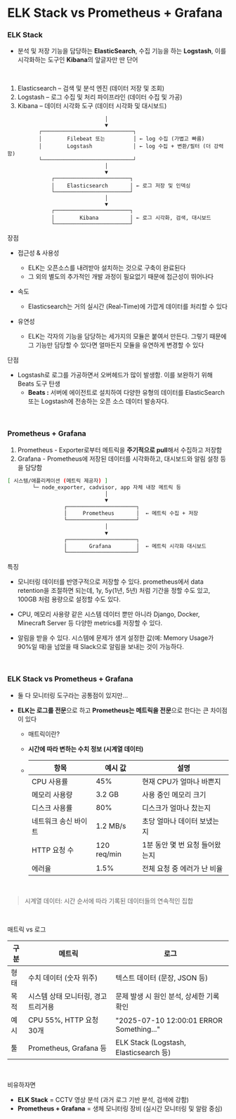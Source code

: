 # ELK Stack vs Prometheus + Grafana

###  ELK Stack

- 분석 및 저장 기능을 담당하는 **ElasticSearch**, 수집 기능을 하는 **Logstash**, 이를 시각화하는 도구인 **Kibana**의 앞글자만 딴 단어

<br>

1. Elasticsearch – 검색 및 분석 엔진 (데이터 저장 및 조회)
2. Logstash – 로그 수집 및 처리 파이프라인 (데이터 수집 및 가공)
3. Kibana – 데이터 시각화 도구 (데이터 시각화 및 대시보드)

```
                               │
                               ▼
          ┌─────────────────────────────┐
          │        Filebeat 또는         │ ← log 수집 (가볍고 빠름)
          │        Logstash             │ ← log 수집 + 변환/필터 (더 강력함)
          └─────────────────────────────┘
                               │
                               ▼
              ┌────────────────────────┐
              │    Elasticsearch       │ ← 로그 저장 및 인덱싱
              └────────────────────────┘
                               │
                               ▼
              ┌────────────────────────┐
              │        Kibana          │ ← 로그 시각화, 검색, 대시보드
              └────────────────────────┘
```

장점

- 접근성 & 사용성
  - ELK는 오픈소스를 내려받아 설치하는 것으로 구축이 완료된다
  - 그 외의 별도의 추가적인 개발 과정이 필요없기 때문에 접근성이 뛰어나다
- 속도
  - Elasticsearch는 거의 실시간 (Real-Time)에 가깝게 데이터를 처리할 수 있다

- 유연성
  - ELK는 각자의 기능을 담당하는 세가지의 모듈은 붙여서 만든다. 그렇기 때문에 그 기능만 담당할 수 있다면 얼마든지 모듈을 유연하게 변경할 수 있다

단점

- Logstash로 로그를 가공하면서 오버헤드가 많이 발생함. 이를 보완하기 위해 Beats 도구  탄생
  - **Beats :** 서버에 에이전트로 설치하여 다양한 유형의 데이터를 ElasticSearch 또는 Logstash에 전송하는 오픈 소스 데이터 발송자다.

<br>

### Prometheus + Grafana

1. Prometheus - Exporter로부터 메트릭을 **주기적으로 pull**해서 수집하고 저장함
2. Grafana - Prometheus에 저장된 데이터를 시각화하고, 대시보드와 알림 설정 등을 담당함

```bash
[ 시스템/애플리케이션 (메트릭 제공자) ]
        └─ node_exporter, cadvisor, app 자체 내장 메트릭 등
                               │
                               ▼
                  ┌──────────────────────┐
                  │     Prometheus       │  ← 메트릭 수집 + 저장
                  └──────────────────────┘
                               │
                               ▼
                  ┌──────────────────────┐
                  │       Grafana        │  ← 메트릭 시각화 대시보드
                  └──────────────────────┘
```

 특징

- 모니터링 데이터를 반영구적으로 저장할 수 있다. prometheus에서 data retention을 조절하면 되는데, 1y, 5y(1년, 5년) 처럼 기간을 정할 수도 있고, 100GB 처럼 용량으로 설정할 수도 있다.

- CPU, 메모리 사용량 같은 시스템 데이터 뿐만 아니라 Django, Docker, Minecraft Server 등 다양한 metrics를 저장할 수 있다.

- 알림을 받을 수 있다. 시스템에 문제가 생겨 설정한 값(예: Memory Usage가 90%일 때)을 넘었을 때 Slack으로 알림을 보내는 것이 가능하다.

<br>

### ELK Stack vs Prometheus + Grafana

- 둘 다 모니터링 도구라는 공통점이 있지만...

- **ELK는 로그를 전문**으로 하고 **Prometheus는 메트릭을 전문**으로 한다는 큰 차이점이 있다

  - 매트릭이란?

  - **시간에 따라 변하는 수치 정보 (시계열 데이터)**

  - | 항목                 | 예시 값     | 설명                           |
    | -------------------- | ----------- | ------------------------------ |
    | CPU 사용률           | 45%         | 현재 CPU가 얼마나 바쁜지       |
    | 메모리 사용량        | 3.2 GB      | 사용 중인 메모리 크기          |
    | 디스크 사용률        | 80%         | 디스크가 얼마나 찼는지         |
    | 네트워크 송신 바이트 | 1.2 MB/s    | 초당 얼마나 데이터 보냈는지    |
    | HTTP 요청 수         | 120 req/min | 1분 동안 몇 번 요청 들어왔는지 |
    | 에러율               | 1.5%        | 전체 요청 중 에러가 난 비율    |

<br>

> 시계열 데이터: 시간 순서에 따라 기록된 데이터들의 연속적인 집합

<br>

 매트릭 vs 로그

| 구분 | 메트릭                              | 로그                                     |
| ---- | ----------------------------------- | ---------------------------------------- |
| 형태 | 수치 데이터 (숫자 위주)             | 텍스트 데이터 (문장, JSON 등)            |
| 목적 | 시스템 상태 모니터링, 경고 트리거용 | 문제 발생 시 원인 분석, 상세한 기록 확인 |
| 예시 | CPU 55%, HTTP 요청 30개             | "2025-07-10 12:00:01 ERROR Something..." |
| 툴   | Prometheus, Grafana 등              | ELK Stack (Logstash, Elasticsearch 등)   |

<br>

비유하자면  
- **ELK Stack** = CCTV 영상 분석 (과거 로그 기반 분석, 검색에 강함)  
- **Prometheus + Grafana** = 생체 모니터링 장비 (실시간 모니터링 및 알람 중심)